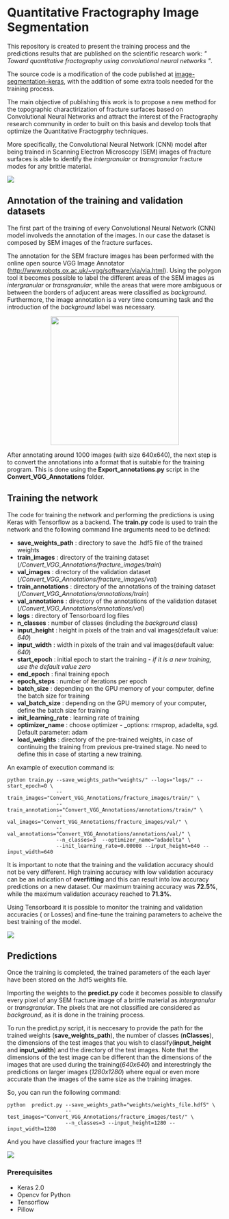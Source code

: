 # Quantitative Fractography Image Segmentation

This repository is created to present the training process and the predictions results that are published on the scientific research work: _" Toward quantitative fractography using convolutional neural networks "_.

The source code is a modification of the code published at [image-segmentation-keras](https://github.com/divamgupta/image-segmentation-keras), with the addition of some extra tools needed for the training process. 

The main objective of publishing this work is to propose a new method for the topographic charactirization of fracture surfaces based on Convolutional Neural Networks and attract the interest of the Fractography research community in order to built on this basis and develop tools that optimize the Quantitative Fractogrphy techniques. 

More specifically, the Convolutional Neural Network (CNN) model after being trained in Scanning Electron Microscopy (SEM) images of fracture surfaces is able to identify the _intergranular_ or _transgranular_ fracture modes for any brittle material.

<img src="images/SEM_Predictions.jpg">


## Annotation of the training and validation datasets

The first part of the training of every Convolutional Neural Network (CNN) model involveds the annotation of the images. In our case the dataset is composed by SEM images of the fracture surfaces. 

The annotation for the SEM fracture images has been performed with the online open source VGG Image Annotator (http://www.robots.ox.ac.uk/~vgg/software/via/via.html). Using the polygon tool it becomes possible to label the different areas of the SEM images as _intergranular_ or _transgranular_, while the areas that were more ambiguous or between the borders of adjucent areas were classified as _background_. Furthermore, the image annotation is a very time consuming task and the introduction of the _background_ label was necessary.

<p align="center">
  <img src="images/VGG_annotator.jpg" width="300">
</p>

After annotating around 1000 images (with size 640x640), the next step is to convert the annotations into a format that is suitable for the training program. This is done using the __Export_annotations.py__ script in the __Convert_VGG_Annotations__ folder.  


## Training the network

The code for training the network and performing the predictions is using Keras with Tensorflow as a backend. 
The __train.py__ code is used to train the network and the following command line arguments need to be defined:

- __save_weights_path__ : directory to save the .hdf5 file of the trained weights
- __train_images__ : directory of the training dataset (_/Convert_VGG_Annotations/fracture_images/train_)
- __val_images__ : directory of the validation dataset (_/Convert_VGG_Annotations/fracture_images/val_)
- __train_annotations__ : directory of the annotations of the training dataset (_/Convert_VGG_Annotations/annotations/train_)
- __val_annotations__ : directory of the annotations of the validation dataset (_/Convert_VGG_Annotations/annotations/val_)
- __logs__ : directory of Tensorboard log files
- __n_classes__ : number of classes (including the _background_ class)
- __input_height__ : height in pixels of the train and val images(default value: _640_) 
- __input_width__ : width in pixels of the train and val images(default value: _640_) 
- __start_epoch__ : initial epoch to start the training - _if it is a new training, use the default value zero_
- __end_epoch__ : final training epoch
- __epoch_steps__ : number of iterations per epoch
- __batch_size__ : depending on the GPU memory of your computer, define the batch size for training
- __val_batch_size__ : depending on the GPU memory of your computer, define the batch size for training
- __init_learning_rate__ : learning rate of training
- __optimizer_name__ : choose optimizer - _options: rmsprop, adadelta, sgd. Default parameter: adam    
- __load_weights__ : directory of the pre-trained weights, in case of continuing the training from previous pre-trained stage. No need to define this in case of starting a new training. 

An example of execution command is:

```
python train.py --save_weights_path="weights/" --logs="logs/" --start_epoch=0 \
                --train_images="Convert_VGG_Annotations/fracture_images/train/" \
                --train_annotations="Convert_VGG_Annotations/annotations/train/" \
                --val_images="Convert_VGG_Annotations/fracture_images/val/" \
                --val_annotations="Convert_VGG_Annotations/annotations/val/" \
                --n_classes=3  --optimizer_name="adadelta" \
                --init_learning_rate=0.00008 --input_height=640 --input_width=640
```

It is important to note that the training and the validation accuracy should not be very different. High training accuracy with low validation accuracy can be an indication of __overfitting__ and this can result into low accuracy predictions on a new dataset. Our maximum training accuracy was __72.5%__, while the maximum validation accuracy reached to __71.3%__. 

Using Tensorboard it is possible to monitor the training and validation accuracies ( or Losses) and fine-tune the training parameters to acheive the best training of the model.

<img src="images/tensorboard_unet.jpg">


## Predictions

Once the training is completed, the trained parameters of the each layer have been stored on the .hdf5 weights file. 

Importing the weights to the __predict.py__ code it becomes possible to classify every pixel of any SEM fracture image of a brittle material as _intergranular_ or _transgranular_. The pixels that are not classified are considered as _background_, as it is done in the training process. 

To run the predict.py script, it is neccesary to provide the path for the trained weights (__save_weights_path__), the number of classes (__nClasses__), the dimensions of the test images that you wish to classify(__input_height__ and __input_width__) and the directory of the test images. Note that the dimensions of the test image can be different than the dimensions of the images that are used during the training(_640x640_) and interestringly the predictions on larger images (_1280x1280_) where equal or even more accurate than the images of the same size as the training images.

So, you can run the following command:

```
python  predict.py --save_weights_path="weights/weights_file.hdf5" \
                   --test_images="Convert_VGG_Annotations/fracture_images/test/" \ 
                   --n_classes=3 --input_height=1280 --input_width=1280
```

And you have classified your fracture images !!!

<img src="images/predictions.jpg">


### Prerequisites

- Keras 2.0
- Opencv for Python 
- Tensorflow 
- Pillow


